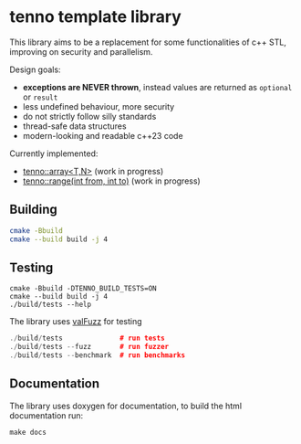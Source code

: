 # tenno template library

This library aims to be a replacement for some functionalities of c++ STL,
improving on security and parallelism.

Design goals:
- **exceptions are NEVER thrown**, instead values are returned as `optional` or `result`
- less undefined behaviour, more security
- do not strictly follow silly standards
- thread-safe data structures
- modern-looking and readable c++23 code

Currently implemented:
- [tenno::array<T,N>](./inlude/tenno/array.hpp) (work in progress)
- [tenno::range(int from, int to)](./include/tenno/ranges) (work in progress)

## Building

```bash
cmake -Bbuild
cmake --build build -j 4
```

## Testing
```
cmake -Bbuild -DTENNO_BUILD_TESTS=ON
cmake --build build -j 4
./build/tests --help
```
The library uses [valFuzz](https://github.com/San7o/valFuzz) for testing
```c++
./build/tests              # run tests
./build/tests --fuzz       # run fuzzer
./build/tests --benchmark  # run benchmarks
```

## Documentation

The library uses doxygen for documentation, to build the html documentation run:
```
make docs
```
